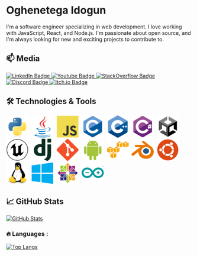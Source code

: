 <!DOCTYPE html>
<html lang="en">
<head>
    <meta charset="UTF-8">
    <meta name="viewport" content="width=device-width, initial-scale=1.0">
</head>
<body>

<h1>Oghenetega Idogun</h1>
<p>
  I'm a software engineer specializing in web development. I love working with JavaScript, React, and Node.js.
  I'm passionate about open source, and I'm always looking for new and exciting projects to contribute to.
</p>

<h2>📫 Media</h2>
<div id="badges">
  <a href="https://www.linkedin.com/in/oghenetega-idogun-8748ba22b/">
    <img src="https://img.shields.io/badge/LinkedIn-blue?style=for-the-badge&logo=linkedin&logoColor=white" alt="LinkedIn Badge"/>
  </a>
  <a href="https://www.youtube.com/channel/UC8dsasfEOQjcfP7VcxqeEWg">
    <img src="https://img.shields.io/badge/YouTube-red?style=for-the-badge&logo=youtube&logoColor=white" alt="Youtube Badge"/>
  </a>
  <a href="https://stackoverflow.com/users/15254738/oghenetega-idogun">
    <img src="https://img.shields.io/badge/StackOverflow-white?style=for-the-badge&logo=stackoverflow&logoColor=white" alt="StackOverflow Badge"/>
  </a>
  <a href="https://stackoverflow.com/users/15254738/oghenetega-idogun">
    <img src="https://img.shields.io/badge/Discord-default?style=for-the-badge&logo=discord&logoColor=white" alt="Discord Badge"/>
  </a>
  <a href="https://tegaidogun.itch.io/">
    <img src="https://img.shields.io/badge/Itch-default?style=for-the-badge&logo=itchi-io&logoColor=white" alt="Itch.io Badge"/>
  </a>
</div>
</p>

<h2>🛠️ Technologies & Tools</h2>
<div>
  <img src="https://github.com/devicons/devicon/blob/master/icons/python/python-original.svg" title="Python" alt="Python" width="60" height="60"/>&nbsp;
  <img src="https://github.com/devicons/devicon/blob/master/icons/java/java-original.svg" title="Java" alt="Java" width="60" height="60"/>&nbsp;
  <img src="https://github.com/devicons/devicon/blob/master/icons/javascript/javascript-original.svg" title="JavaScript" alt="JavaScript" width="60" height="60"/>&nbsp;
  <img src="https://github.com/devicons/devicon/blob/master/icons/c/c-original.svg" title="C" alt="C" width="60" height="60"/>&nbsp;
  <img src="https://github.com/devicons/devicon/blob/master/icons/cplusplus/cplusplus-original.svg" title="C++" alt="C++" width="60" height="60"/>&nbsp;
  <img src="https://github.com/devicons/devicon/blob/master/icons/csharp/csharp-original.svg" title="C#" alt="C#" width="60" height="60"/>&nbsp;
  <img src="https://github.com/devicons/devicon/blob/master/icons/unity/unity-original.svg" title="Unity" alt="Unity" width="60" height="60"/>&nbsp;
  <img src="https://github.com/devicons/devicon/blob/master/icons/unrealengine/unrealengine-original.svg" title="Unreal Engine" alt="Unreal Engine" width="60" height="60"/>&nbsp;
  <img src="https://github.com/devicons/devicon/blob/master/icons/django/django-plain.svg" title="Django" alt="Django" width="60" height="60"/>&nbsp;
  <img src="https://github.com/devicons/devicon/blob/master/icons/git/git-original.svg" title="Git" alt="Git" width="60" height="60"/>&nbsp;
  <img src="https://github.com/devicons/devicon/blob/master/icons/android/android-original.svg" title="Android" alt="Android" width="60" height="60"/>&nbsp;
  <img src="https://github.com/devicons/devicon/blob/master/icons/amazonwebservices/amazonwebservices-original.svg" title="AWS" alt="AWS" width="60" height="60"/>&nbsp;
  <img src="https://github.com/devicons/devicon/blob/master/icons/blender/blender-original.svg" title="Blender" alt="Blender" width="60" height="60"/>&nbsp;
  <img src="https://github.com/devicons/devicon/blob/master/icons/ubuntu/ubuntu-plain.svg" title="Ubuntu" alt="Ubuntu" width="60" height="60"/>&nbsp;
  <img src="https://github.com/devicons/devicon/blob/master/icons/linux/linux-original.svg" title="Linux" alt="Linux" width="60" height="60"/>&nbsp;
  <img src="https://github.com/devicons/devicon/blob/master/icons/windows8/windows8-original.svg" title="Windows" alt="Windows" width="60" height="60"/>&nbsp;
  <img src="https://github.com/devicons/devicon/blob/master/icons/centos/centos-original.svg" title="Cent OS" alt="Cent OS" width="60" height="60"/>&nbsp;
  <img src="https://github.com/devicons/devicon/blob/master/icons/arduino/arduino-original.svg" title="Arduino" alt="Arduino" width="60" height="60"/>&nbsp;
</div>

</pre>

<h2>📈 GitHub Stats</h2>
<p>
  <a href="https://github.com/username">
    <img src="https://github-readme-stats.vercel.app/api?username=tegaidogun&show_icons=true&theme=algolia" alt="GitHub Stats" />
  </a>
  
### :fire: Languages :
  [![Top Langs](https://github-readme-stats.vercel.app/api/top-langs/?username=tegaidogun&layout=compact&theme=vision-friendly-dark)](https://github.com/anuraghazra/github-readme-stats)
</p>

</body>
</html>
